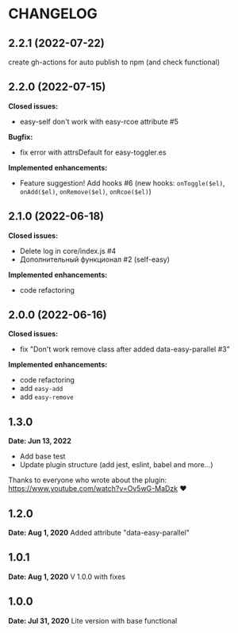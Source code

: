 # CHANGELOG

## 2.2.1 (2022-07-22)
create gh-actions for auto publish to npm (and check functional)

## 2.2.0 (2022-07-15)
**Closed issues:**
- easy-self don't work with easy-rcoe attribute #5

**Bugfix:**
- fix error with attrsDefault for easy-toggler.es 

**Implemented enhancements:**
- Feature suggestion! Add hooks #6 (new hooks: `onToggle($el)`, `onAdd($el)`, `onRemove($el)`, `onRcoe($el)`)

## 2.1.0 (2022-06-18)
**Closed issues:**
- Delete log in core/index.js #4
- Дополнительный функционал #2 (self-easy)

**Implemented enhancements:**
- code refactoring

## 2.0.0 (2022-06-16)
**Closed issues:**
- fix "Don't work remove class after added data-easy-parallel #3"

**Implemented enhancements:**
- code refactoring
- add `easy-add`
- add `easy-remove`

## 1.3.0
**Date: Jun 13, 2022**
- Add base test
- Update plugin structure (add jest, eslint, babel and more...)

Thanks to everyone who wrote about the plugin: https://www.youtube.com/watch?v=Ov5wG-MaDzk ❤

## 1.2.0
**Date: Aug 1, 2020**
Added attribute "data-easy-parallel"

## 1.0.1
**Date: Aug 1, 2020**
V 1.0.0 with fixes

## 1.0.0
**Date: Jul 31, 2020**
Lite version with base functional
